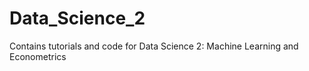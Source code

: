 # Data_Science_2
Contains tutorials and code for Data Science 2: Machine Learning and Econometrics 
